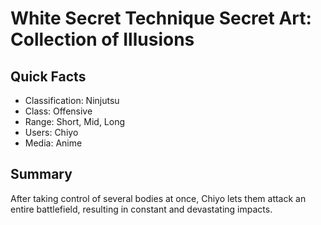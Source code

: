 # White Secret Technique Secret Art: Collection of Illusions

## Quick Facts
- Classification: Ninjutsu
- Class: Offensive
- Range: Short, Mid, Long
- Users: Chiyo
- Media: Anime

## Summary
After taking control of several bodies at once, Chiyo lets them attack an entire battlefield, resulting in constant and devastating impacts.
